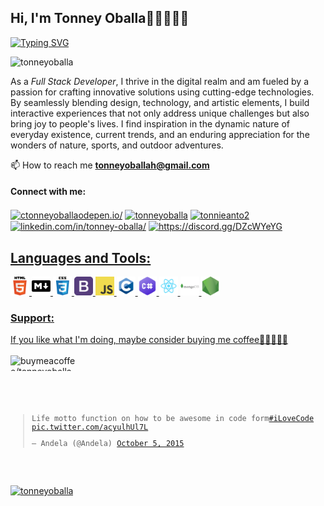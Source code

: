 ## Hi, I'm Tonney Oballa👋🏽👨🏾‍💻

[![Typing SVG][def2]](https://git.io/typing-svg)
<p align="left"> <img src="https://komarev.com/ghpvc/?username=tonneyoballa&label=Profile%20views&color=0e75b6&style=flat" alt="tonneyoballa" /> </p>



As a <em>Full Stack Developer</em>, I thrive in the digital realm and am fueled by a passion for crafting innovative solutions using cutting-edge technologies. By seamlessly blending design, technology, and artistic elements, I build interactive experiences that not only address unique challenges but also bring joy to people's lives. I find inspiration in the dynamic nature of everyday existence, current trends, and an enduring appreciation for the wonders of nature, sports, and outdoor adventures.

📫 How to reach me **tonneyoballah@gmail.com**

<h4 align="left">Connect with me:</h4>
<p align="left">
<a href="https://codepen.io/ctonneyoballaodepen.io/" target="blank"><img align="center" src="https://raw.githubusercontent.com/rahuldkjain/github-profile-readme-generator/master/src/images/icons/Social/codepen.svg" alt="ctonneyoballaodepen.io/" height="20" width="20" /></a>
<a href="https://dev.to/tonneyoballa" target="blank"><img align="center" src="https://raw.githubusercontent.com/rahuldkjain/github-profile-readme-generator/master/src/images/icons/Social/devto.svg" alt="tonneyoballa" height="20" width="20" /></a>
<a href="https://twitter.com/tonnieanto2" target="blank"><img align="center" src="https://raw.githubusercontent.com/rahuldkjain/github-profile-readme-generator/master/src/images/icons/Social/twitter.svg" alt="tonnieanto2" height="20" width="20" /></a>
<a href="https://linkedin.com/in/linkedin.com/in/tonney-oballa/" target="blank"><img align="center" src="https://raw.githubusercontent.com/rahuldkjain/github-profile-readme-generator/master/src/images/icons/Social/linked-in-alt.svg" alt="linkedin.com/in/tonney-oballa/" height="20" width="20" /></a>
<a href="https://discord.gg/https://discord.gg/DZcWYeYG" target="blank"><img align="center" src="https://raw.githubusercontent.com/rahuldkjain/github-profile-readme-generator/master/src/images/icons/Social/discord.svg" alt="https://discord.gg/DZcWYeYG" height="20" width="20" />
</p>

## Languages and Tools:
<code><img height="30" src="https://github.com/github/explore/blob/main/topics/html/html.png"></code>
<code><img height="30" src="https://github.com/github/explore/blob/main/topics/markdown/markdown.png"></code>
<code><img height="30" src="https://github.com/github/explore/blob/main/topics/css/css.png"></code>
<code><img height="30" src="https://github.com/github/explore/blob/main/topics/bootstrap/bootstrap.png"></code>
<code><img height="30" src="https://raw.githubusercontent.com/github/explore/80688e429a7d4ef2fca1e82350fe8e3517d3494d/topics/javascript/javascript.png"></code>
<code><img height="30" src="https://github.com/github/explore/blob/main/topics/c/c.png"></code>
<code><img height="30" src="https://github.com/github/explore/blob/main/topics/csharp/csharp.png"></code>
<code><img height="30" src="https://raw.githubusercontent.com/github/explore/80688e429a7d4ef2fca1e82350fe8e3517d3494d/topics/react/react.png"></code>
<code><img height="30" src="https://github.com/github/explore/blob/main/topics/mongodb/mongodb.png"></code>
<code><img height="30" src="https://raw.githubusercontent.com/github/explore/80688e429a7d4ef2fca1e82350fe8e3517d3494d/topics/nodejs/nodejs.png"></code>

[def2]: https://readme-typing-svg.herokuapp.com?size=25&color=e5c99f&center=true&width=800&lines=Welcome+to+my+profile.+Feel+free+to+connect.

<h3 align="left">Support:</h3>
<p>
  If you like what I'm doing, maybe consider buying me coffee🥺👉🏽👈🏽 <br><br>
  <a href="[https://www.buymeacoffee.com/buymeacoffee/tonneyoballa ](https://www.buymeacoffee.com/tonneyoballa)"> <img align="left" src="https://cdn.buymeacoffee.com/buttons/v2/default-yellow.png" height="25" width="105" alt="buymeacoffee/tonneyoballa " /></a></p><br><br>

<br>
<code> <blockquote class="twitter-tweet"><p lang="en" dir="ltr">Life motto function on how to be awesome in code form<a href="https://twitter.com/hashtag/iLoveCode?src=hash&amp;ref_src=twsrc%5Etfw">#iLoveCode</a> <a href="http://t.co/acyulhUl7L">pic.twitter.com/acyulhUl7L</a></p>&mdash; Andela (@Andela) <a href="https://twitter.com/Andela/status/651006471271022592?ref_src=twsrc%5Etfw">October 5, 2015</a></blockquote> 
</code>
<br>

<p align="left"> <a href="https://github.com/ryo-ma/github-profile-trophy"><img src="https://github-profile-trophy.vercel.app/?username=tonneyoballa" alt="tonneyoballa" /></a> </p>


